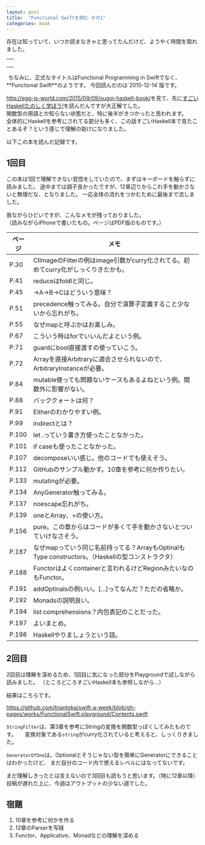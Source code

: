 ```yaml
---
layout: post
title:  "Functional Swiftを読む その1"
categories: book
---
```


存在は知っていて、いつか読まなきゃと思ってたんだけど、ようやく時間を取れました。

<table cellpadding="0" cellspacing="0" border="0" style=" border-style: none; width:170px;"><tr style="border-style:none;"><td style="vertical-align:top; border-style:none; padding:10px;"><a href="http://px.a8.net/svt/ejp?a8mat=1NWF4Y+EFRJQY+249K+BWGDT&a8ejpredirect=http%3A%2F%2Fwww.amazon.co.jp%2Fdp%2FB00UY3K04O%2F%3Ftag%3Da8-affi-255514-22" target="_blank"><img border="0" alt="" src="http://ecx.images-amazon.com/images/I/31rBSsCp5GL._SS160_.jpg" /></a></td></tr><tr style="border-style:none;"></tr></table>
<img border="0" width="1" height="1" src="http://www12.a8.net/0.gif?a8mat=1NWF4Y+EFRJQY+249K+BWGDT" alt="">
ちなみに、正式なタイトルはFunctional Programming in Swiftでなく、**Functional Swift**のようです。  
今回読んだのは`2015-12-14`版です。

<http://egg-is-world.com/2015/09/09/sugoi-haskell-book/>を見て、先に[すごいHaskellたのしく学ぼう!](http://px.a8.net/svt/ejp?a8mat=1NWF4Y+EFRJQY+249K+BWGDT&a8ejpredirect=http%3A%2F%2Fwww.amazon.co.jp%2Fdp%2F4274068854%2F%3Ftag%3Da8-affi-255514-22)を読んだんですが大正解でした。  
関数型の用語とか知らない状態だと、特に後半がきつかったと思われます。  
全体的にHaskellを参考にされてる部分も多く、この話すごいHaskell本で見たことあるぞ？という感じで理解の助けになりました。

以下この本を読んだ記録です。

## 1回目

この本は1回で理解できない覚悟をしていたので、まずはキーボードを触らずに読みました。
途中までは調子良かったですが、12章辺りからこれ手を動かさないと無理だな、となりました。
一応全体の流れをつかむために最後まで流しました。

我ながらひどいですが、こんなメモが残っておりました。  
（読みながらiPhoneで書いたもの。ページはPDF版のものです。）

ページ | メモ
-- | --
P.30 | CIImageのFilterの例はimage引数がcurry化されてる。初めてcurry化がしっくりきたかも。
P.41 | reduceはfoldlと同じ。
P.45 | ->A->B->Cはどういう意味？
P.51 | precedence触ってみる。自分で演算子定義すること少ないから忘れがち。
P.55 | なぜmapと呼ぶかはお楽しみ。
P.67 | こういう時はforでいいんだよという例。
P.71 | guardにbool直接渡すの使っていこう。
P.72 | Arrayを直接Arbitraryに適合させられないので、ArbitraryInstanceが必要。
P.84 | mutable使っても問題ないケースもあるよねという例。関数外に影響がない。
P.88 | バッククォートは何？
P.91 | Eitherのわかりやすい例。
P.99 | indirectとは？
P.100 | let .っていう書き方使ったことなかった。
P.101 | if caseも使ったことなかった。
P.107 | decomposeいい感じ。他のコードでも使えそう。
P.112 | GitHubのサンプル動かす。10章を参考に何か作りたい。
P.133 | mutatingが必要。
P.134 | AnyGenerator触ってみる。
P.137 | noescape忘れがち。
P.139 | oneとArray、+の使い方。
P.156 | pure。この章からはコードが多くて手を動かさないとついていけなさそう。
P.187 | なぜmapっていう同じ名前持ってる？ArrayもOptinalもType constructors。（Haskellの型コンストラクタ）
P.188 | Functorはよくcontainerと言われるけどRegionみたいなのもFunctor。
P.191 | addOptinalsの例いい。[...]ってなんだ？ただの省略か。
P.192 | Monadsの説明良い。
P.194 | list comprehensions？内包表記のことだった。
P.197 | よいまとめ。
P.198 | Haskellやりましょうという話。

## 2回目

2回目は理解を深めるため、1回目に気になった部分をPlaygroundで試しながら読みました。
（ところどころすごいHaskell本も参照しながら…）

結果はこちらです。

<https://github.com/tnantoka/swift-a-week/blob/gh-pages/works/FunctionalSwift.playground/Contents.swift>

`StringFilter`は、第3章を参考にStringの変換を関数型っぽくしてみたものです。  　
変換対象である`string`がcurry化されていると考えると、しっくりきました。

`GeneratorOfOne`は、Optionalとそうじゃない型を簡単にGeneratorにできることはわかったけど、
まだ自分のコード内で使えるレベルにはなってないです。

まだ理解しきったとは言えないので3回目も読もうと思います。（特に12章以降）  
投稿が遅れた上に、今週はアウトプットの少ない週でした。

## 宿題

1. 10章を参考に何かを作る
2. 12章のParserを写経
3. Functor、Applicative、Monadなどの理解を深める 

